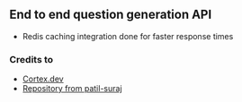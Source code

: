 
## End to end question generation API

- Redis caching integration done for faster response times


### Credits to
- [Cortex.dev](https://github.com/cortexlabs/cortex)
- [Repository from patil-suraj](https://github.com/patil-suraj/question_generation)